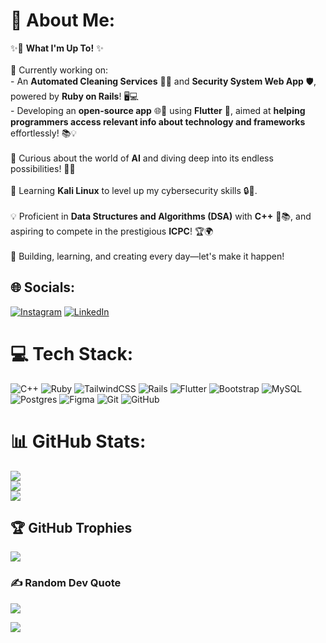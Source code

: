 # 💫 About Me:
✨🚀 **What I'm Up To!** ✨  <br><br>🌟 Currently working on:  <br>- An **Automated Cleaning Services** 🧹✨ and **Security System Web App** 🛡️, powered by **Ruby on Rails**! 🖥️💻  <br>- Developing an **open-source app** 🌐📱 using **Flutter** 🦋, aimed at **helping programmers access relevant info about technology and frameworks** effortlessly! 📚💡  <br><br>🤖 Curious about the world of **AI** and diving deep into its endless possibilities! 🌌✨  <br><br>🐉 Learning **Kali Linux** to level up my cybersecurity skills 🔒🖤.  <br><br>💡 Proficient in **Data Structures and Algorithms (DSA)** with **C++** 🧠📚, and aspiring to compete in the prestigious **ICPC**! 🏆🌍  <br><br>🌟 Building, learning, and creating every day—let's make it happen! 


## 🌐 Socials:
[![Instagram](https://img.shields.io/badge/Instagram-%23E4405F.svg?logo=Instagram&logoColor=white)](https://instagram.com/salomon_15_11) [![LinkedIn](https://img.shields.io/badge/LinkedIn-%230077B5.svg?logo=linkedin&logoColor=white)](https://linkedin.com/in/www.linkedin.com/in/salodev) 

# 💻 Tech Stack:
![C++](https://img.shields.io/badge/c++-%2300599C.svg?style=for-the-badge&logo=c%2B%2B&logoColor=white) ![Ruby](https://img.shields.io/badge/ruby-%23CC342D.svg?style=for-the-badge&logo=ruby&logoColor=white) ![TailwindCSS](https://img.shields.io/badge/tailwindcss-%2338B2AC.svg?style=for-the-badge&logo=tailwind-css&logoColor=white) ![Rails](https://img.shields.io/badge/rails-%23CC0000.svg?style=for-the-badge&logo=ruby-on-rails&logoColor=white) ![Flutter](https://img.shields.io/badge/Flutter-%2302569B.svg?style=for-the-badge&logo=Flutter&logoColor=white) ![Bootstrap](https://img.shields.io/badge/bootstrap-%238511FA.svg?style=for-the-badge&logo=bootstrap&logoColor=white) ![MySQL](https://img.shields.io/badge/mysql-4479A1.svg?style=for-the-badge&logo=mysql&logoColor=white) ![Postgres](https://img.shields.io/badge/postgres-%23316192.svg?style=for-the-badge&logo=postgresql&logoColor=white) ![Figma](https://img.shields.io/badge/figma-%23F24E1E.svg?style=for-the-badge&logo=figma&logoColor=white) ![Git](https://img.shields.io/badge/git-%23F05033.svg?style=for-the-badge&logo=git&logoColor=white) ![GitHub](https://img.shields.io/badge/github-%23121011.svg?style=for-the-badge&logo=github&logoColor=white)
# 📊 GitHub Stats:
![](https://github-readme-stats.vercel.app/api?username=salog0d&theme=dark&hide_border=false&include_all_commits=true&count_private=true)<br/>
![](https://github-readme-streak-stats.herokuapp.com/?user=salog0d&theme=dark&hide_border=false)<br/>
![](https://github-readme-stats.vercel.app/api/top-langs/?username=salog0d&theme=dark&hide_border=false&include_all_commits=true&count_private=true&layout=compact)

## 🏆 GitHub Trophies
![](https://github-profile-trophy.vercel.app/?username=salog0d&theme=radical&no-frame=false&no-bg=true&margin-w=4)

### ✍️ Random Dev Quote
![](https://quotes-github-readme.vercel.app/api?type=horizontal&theme=radical)


[![](https://visitcount.itsvg.in/api?id=salog0d&icon=0&color=0)](https://visitcount.itsvg.in)


